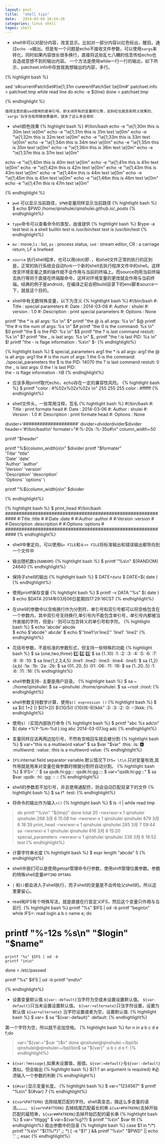```yaml
---
layout: post
title:  "shell tips"
date:   2014-03-04 10:54:26
categories: linux shell
tages: shell
---
```


+ shell中可以对部分内容，改变显示。比如对一部分内容以红色标出，醒目。通过`echo -e`输出。但是有一个问题是echo不接收文件参数，可以使用`xargs`来转化，同时如果内容很长很多换行，直接将这些乱七八糟的信息传给echo也会造成意想不到的输出内容。
  一个方法是使用while一行一行的输出，如下所示，patchset.info中存放我我想输出的内容，多行。

{% highlight bash %}

sed  's#currentPatchSet#\\\\e[1;31m curerentPatchSet \\\\e[0m#'  patchset.info > patchset.tmp
while read line
do
    echo -e ${line}
done < patchset.tmp


{% endhighlight %}

    值得注意的是sed使用的是单引号。即关闭所有的变量转化等，反斜杠也是具有转义效果的，`xargs`似乎也有转移效果最终，就多了这么多反邪杠

+ shell颜色效果
{% highlight bash %}
#!/bin/bash
echo -e "\e[1;30m this is 30m text \e[0m"
echo -e "\e[1;31m this is 31m text \e[0m"
echo -e "\e[1;32m this is 32m text \e[0m"
echo -e "\e[1;33m this is 33m text \e[0m"
echo -e "\e[1;34m this is 34m text \e[0m"
echo -e "\e[1;35m this is 35m text \e[0m"
echo -e "\e[1;36m this is 36m text \e[0m"
echo -e "\e[1;37m this is 37m text \e[0m"


echo -e "\e[1;40m this is 40m text \e[0m"
echo -e "\e[1;41m this is 41m text \e[0m"
echo -e "\e[1;42m this is 42m text \e[0m"
echo -e "\e[1;43m this is 43m text \e[0m"
echo -e "\e[1;44m this is 44m text \e[0m"
echo -e "\e[1;45m this is 45m text \e[0m"
echo -e "\e[1;46m this is 46m text \e[0m"
echo -e "\e[1;47m this is 47m text \e[0m"

{% endhighlight %}


+ `pwd` 可以显示当前路径，`$PWD`变量同样显示当前路径
{% hightlight bash %}
$ echo $PWD
/home/qinshulei/qinshulei.github.io/_posts
{% endhighlight%}


+ `type`命令可以查看命令的类型，由谁提供
{% hightlight bash %}
$type -a test
test is a shell builtin
test is /usr/bin/test
test is /usr/bin/test
{% endhighlight%}

+ `mv` : move,`ls` : list, `ps` : process status, `sed` : stream editor, CR : a carriage return, LF a linefeed

+ `source` 执行shell程序，也可以用(dot)即`.`，和shell文件正常的执行的区别是，正常的执行系统会自动fork一个新的shell去执行程序文件中的shell。这样改变环境变量之类的操作就不会作用与当前的终端上。而source则用当前终端去执行等同于直接在终端敲命令，这样对环境变量的更改就会作用与当前终端。经典的例子是android，在编译之前会把build目录下的env脚本source一下，就是这个目的。

+ shell中有无数特殊变量，以下为含义
{% hightlight bash %}
#!/bin/bash
#: Title                  : special parameters
#: Date                   : 2014-03-06
#: Author                 : shulei
#: version                : 1.0
#: Description            : print special parameters
#: Options                : None

printf "the * is all args: %s \n" $*
printf "the @ is all args: %s \n" $@
printf "the # is the num of args: %s \n" $#
printf "the 0 is the command: %s \n" $0
printf "the $ is the PID: %s \n" $$
printf "the ? is last command restult: %s \n" $?
printf "the _ is last args: %s \n" $_
printf "the ! is last PID: %s \n" $!
printf "the - is flage information : %s\n" $-
{% endhighlight%}

{% hightlight bash %}
$ special_parameters  arg1
the * is all args: arg1 
the @ is all args: arg1 
the # is the num of args: 1 
the 0 is the command: ./special_parameters 
the $ is the PID: 14070 
the ? is last command restult: 0 
the _ is last args: 0 
the ! is last PID:  
the - is flage information : hB
{% endhighlight%}


+ 应该多用printf取代echo，echo存在一定的兼容性风险。
{% hightlight bash %}
$ printf "color : #%02x%02x%02x \n" 255 255 255
color : #ffffff 
{% endhighlight%}

+ shell文件头，一些常用注释，签名
{% hightlight bash %}
#!/bin/bash
#: Title                  : print formate head
#: Date                   : 2014-03-06
#: Author                 : shulei
#: Version                : 1.0
#: Description            : print formate head
#: Options                : None

divider='####################'
divider=$divider$divider$divider
header='#!/bin/bash\n'
formater="#:%-20s :%-35s#\n"
column_width=50

printf "$header"

printf "%${column_width}s\n" $divider
printf "$formater" \
    'Title' "title" \
    'Date' 'date' \
    'Author' 'author' \
    'Version' 'version' \
    'Description' 'description' \
    'Options' 'options' \

printf "%${column_width}s\n" $divider

{% endhighlight%}

{% hightlight bash %}
$ print_head 
#!/bin/bash
############################################################
#:Title                :title                              #
#:Date                 :date                               #
#:Author               :author                             #
#:Version              :version                            #
#:Description          :description                        #
#:Options              :options                            #
############################################################
{% endhighlight%}


+ shell中重定向，可以使用`&> FILE`和`＆>> FILE`将标准输出和错误输出都导向到一个文件中

+ 输出随机数`${RANDOM}`
{% hightlight bash %}
$ printf "%s\n" ${RANDOM}
24640
{% endhighlight%}

+ 保持子shell的输出
{% hightlight bash %}
$ DATE=`date`
$ DATE=$( date )
{% endhighlight%}

+ 使用printf保存变量
{% hightlight bash %}
$ printf -v DATA "%s" $( date ) 
$ echo $DATA
2014年03月06日星期四17:29:16CST
{% endhighlight%}


+ 在shell的参数中以空格换行作为分割符，单引号和双引号都可以将空格包含在一个参数内，其中双引号支持换行,单引号内不能包含单引号，单引号内都被当作直接的字符，但是`$''`则可以包含转义的单引号和字符。
{% hightlight bash %}
$ echo 'abcde\'
abcde\
$ echo $'abcde\''
abcde'
$ echo $'\'line1\'\n\'line2\''
'line1'
'line2'
{% endhighlight%}

+ 花括号参数，不是标准的参数形式，但支持一些特殊的功能
{% hightlight bash %}
$ sa {one,two,three}
:one:
:two:
:three:
$ sa {1..10}
:1:
:2:
:3:
:4:
:5:
:6:
:7:
:8:
:9:
:10:
$ sa line{1,2,3,4,5}
:line1:
:line2:
:line3:
:line4:
:line5:
$ sa {1,2}{a,b}
:1a:
:1b:
:2a:
:2b:
$ sa {01..20..5}
:01:
:06:
:11:
:16:
$ sa {1..20..5}
:1:
:6:
:11:
:16:
{% endhighlight%}

+ shell参数支持`~` 主要是用户目录。
{% hightlight bash %}
$ sa ~
:/home/qinshulei:
$ sa ~qinshulei
:/home/qinshulei:
$ sa ~root
:/root:
{% endhighlight%}

+ shell参数支持数学计算，使用`$(( expression ))`
{% hightlight bash %}
$ sa $(( 1+2 )) $((1+2)) $((10/5)) $((10%5)) "$((6-9))kkk"
:3:
:3:
:2:
:0:
:-3kkk:
{% endhighlight%}

+ 使用`$( )`实现内部执行命令
{% hightlight bash %}
$ printf "abc %s adc\n" $( date +%Y-%m-%d ).log
abc 2014-03-07.log adc
{% endhighlight%}


+ 变量同样应该再两边加引号，不然有空格回车就会被分割
{% hightlight bash %}
$ var="this is  a multiword value"
$ sa $var "$var"
:this:
:is:
:a:
:multiword:
:value:
:this is  a multiword value:
{% endhighlight%}

+ `IFS`:internal field separator variable.默认情况下`IFS= \t\n`.只对变量有效,其作用就是用来对变量在做参数时根据分割符自动分割。
{% hightlight bash %}
$ IFS=' :'
$ sa qsdk:hi:gg:::
:qsdk:hi:gg::::
$ var="qsdk:hi:gg:::"
$ sa $var
:qsdk:
:hi:
:gg:
::
::
{% endhighlight%}


+ shell的参数若不加引号，并且使用通配符，则会自动匹配目录下的文件
{% hightlight bash %}
$ sa t*
:test:
{% endhighlight%}

+ 将命令的输出作为输入`<()`
{% hightlight bash %}
$  ls -l | while read tmp
> do
> printf "%s\n" "${tmp}"
> done
total 20
-rwxrwxr-x 1 qinshulei qinshulei 268  3月  6 15:08 hw
-rwxrwxr-x 1 qinshulei qinshulei 879  3月  6 18:39 print_head
-rwxrwxr-x 1 qinshulei qinshulei 285  3月  7 09:44 sa
-rwxrwxr-x 1 qinshulei qinshulei 616  3月  6 15:20 special_parameters
-rwxrwxr-x 1 qinshulei qinshulei 339  3月  6 18:52 test
{% endhighlight%}


+ 计算字符串长度
{% hightlight bash %}
$ expr length "abcde"
5
{% endhighlight%}


+ shell中我们可以是使用getopt管理命令行参数，使用shift管理位置参数。参数的特殊shell变量`OPTIND` `OPTARG`


+ `|` 和`()`都会进入子shell执行，而子shell的变量是不会传给父shell的。所以这里要留心。

+ read和IFS有个特殊写法，就是直接在行首定义IFS，然后这个变量只作用与当前行.
{% hightlight bash %}
printf "%s" $IFS | od -b
printf "begin\n"
while IFS=: read login a b c name e; do
#    printf "%-12s %s\n" "$login" "$name"
    printf "%s" $IFS | od -b
    printf "in\n"
done < /etc/passwd

printf "%s" $IFS | od -b
printf "end\n"

{% endhighlight%}

+ 设置变量默认值.`${var:-default}`当字符为空或未设置设置默认值。 `${var-default}`只当未设置设置默认值。 `${var:+alternate}`只当字符设置，设置为默认值 `${var+alternate}` 当字符设置或者为空，设置默认值. 
{% hightlight bash %}
$ var=
$ sa "${var:-default}"
:default:
{% endhighlight%}

第一个字符为空，所以就不会加空格。
{% hightlight bash %}
for n in a b c d e f;do
> var="${var:+"$var "}$n"
> done
qinshulei@qinshulei:~/bpl/bi
qinshulei@qinshulei:~/bpl/bin$ sa "${var}"
:a b c d e f:
{% endhighlight%}

+ `${var:?message}`,如果未设置值，报错。`${var:=default}`与`${var:-default}`类似。但会输出
{% hightlight bash %}
${1:? an argument is required} #必须输入一个参数的判断
{% endhighlight%}

+ `${#var}`显示变量长度。
{% hightlight bash %}
$ var="1234567"
$ printf "%s\n" ${#var}
7
{% endhighlight%}

+ `${var%PATTERN}` 去除结尾匹配的字符。shell真变态，搞这么多变量的语法。。。。。 `${var%%PATTERN}` 去掉结尾匹配最长的串.`${var#PATRERN}`去掉开始匹配的最短串，`${var##PATRERN}`去掉开始匹配的最长串
{% hightlight bash %}
$ var="tttggg"
$ var=${var%g??}
$ printf "%s\n" $var
ttt
{% endhighlight%}
取出参数中的目录
{% hightlight bash %}
case $1 in
    */*) printf "%s\n" "${1%/*}" ;;
    *) [ -e "$1" ] && printf "%s\n" "$PWD" || echo '.' ;;
esac
{% endhighlight%}



